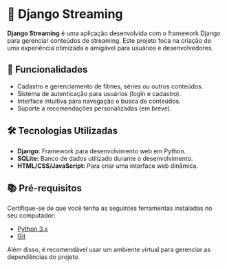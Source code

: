 # 🎥 Django Streaming

**Django Streaming** é uma aplicação desenvolvida com o framework Django para gerenciar conteúdos de streaming. Este projeto foca na criação de uma experiência otimizada e amigável para usuários e desenvolvedores.

## 🚀 Funcionalidades

- Cadastro e gerenciamento de filmes, séries ou outros conteúdos.
- Sistema de autenticação para usuários (login e cadastro).
- Interface intuitiva para navegação e busca de conteúdos.
- Suporte a recomendações personalizadas (em breve).

## 🛠️ Tecnologias Utilizadas

- **Django:** Framework para desenvolvimento web em Python.
- **SQLite:** Banco de dados utilizado durante o desenvolvimento.
- **HTML/CSS/JavaScript:** Para criar uma interface web dinâmica.

## 📚 Pré-requisitos

Certifique-se de que você tenha as seguintes ferramentas instaladas no seu computador:

- [Python 3.x](https://www.python.org/downloads/)
- [Git](https://git-scm.com/)

Além disso, é recomendável usar um ambiente virtual para gerenciar as dependências do projeto.
